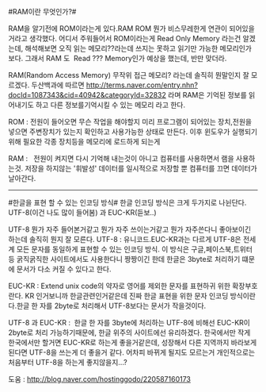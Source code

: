 #RAM이란 무엇인가?#

RAM을 알기전에 ROM이라는게 있다.RAM ROM 뭔가 비스무레한게 연관이 되어있을거라고 생각했다.
어디서 주워들어서 ROM이라는게 Read Only Memory 라는건 알겠는데, 해석해보면 오직 읽는 메모리??라는데 쓰지는 못하고 읽기만 가능한 메모리인가보다.
그래서 RAM 도  Read ??? Memory인가 예상을 했는데, 반만 맞더라.

RAM(Random Access Memory) 무작위 접근 메모리? 라는데 솔직히 뭔말인지 잘 모르겠다.
두산백과에 따르면 <http://terms.naver.com/entry.nhn?docId=1087343&cid=40942&categoryId=32832> 라며
RAM은 기억된 정보를 읽어내기도 하고 다른 정보를기억시킬 수 있는 메모리 라고 한다.

ROM
:   전원이 들어오면 무슨 작업을 해야할지 미리 프로그램이 되어있는 장치,전원을 넣으면 주변장치가 있는지 확인하고 사용가능한 상태로 만든다. 이후 윈도우가 실행되기 위해 필요한 각종 장치등을 메모리에 로드하게 되는게 

RAM
:   전원이 켜지면 다시 기억해 내는것이 아니고 컴퓨터를 사용하면서 램을 사용하는것. 저장을 하지않는 '휘발성' 데이터를 일시적으로 저장할 뿐 컴퓨터를 끄면 데이터가 날아간다.

---

#한글을 표현 할 수 있는 인코딩 방식#
한글 인코딩 방식은 크게 두가지로 나뉜단다. UTF-8(이건 나도 많이 들어봄) 과 EUC-KR(듣보..) 

UTF-8 뭔가 자주 들어본거같고 뭔가 자주 쓰이는거같고 뭔가 자주쓴다니 좋아보이긴 하는데 솔직히 뭔지 잘 모른다.
UTF-8
: 유니코드.EUC-KR과는 다르게 UTF-8은 전세계 모든 문자를 동일하게 표현할 수 있는 인코딩 방식. 이 방식은 구글,페이스북,트위터 등 굵직굵직한 사이트에서도 사용한다니 짱짱이긴 한데 한글은 3byte로 처리하기 떄문에 문서가 다소 커질 수 있다고 한다.

EUC-KR
: Extend unix code의 약자로 영어를 제외한 문자를 표현하귀 위한 확장부호란다. KR 인거보니까 한글관련인거같은데 진짜 한글 표현을 위한 문자 인코딩 방식이란다.한글 한 자를 2byte로 처리해서 UTF-8보다는 문서가 작을것이다.

UTF-8 과 EUC-KR
:  한글 한 자를 3byte에 처리하는 UTF-8에 비해선 EUC-KR이 2byte로 처리 가능하기때문에, 한글 위주의 사이트에선 유리하겠다. 한국에서만 작게 한국에서만 할거면 EUC-KR로 하는게 좋을거같은데, 성장해서 다른 지역까지 바라보게 된다면 UTF-8을 쓰는게 더 좋을거 같다. 어차피 바뀌게 될지도 모르는거 개인적으로는 처음부터 UTF-8을 하는게 좋지않을지...?

도움 : <http://blog.naver.com/hostinggodo/220587160173> 
